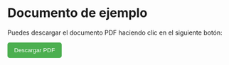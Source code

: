 # Documento de ejemplo

Puedes descargar el documento PDF haciendo clic en el siguiente botón:


<p>
  <a href="./pdf/index.pdf" download>
    <button style="padding: 10px 15px; background-color: #4CAF50; color: white; border: none; border-radius: 5px; cursor: pointer;">
      Descargar PDF
    </button>
  </a>
</p>
